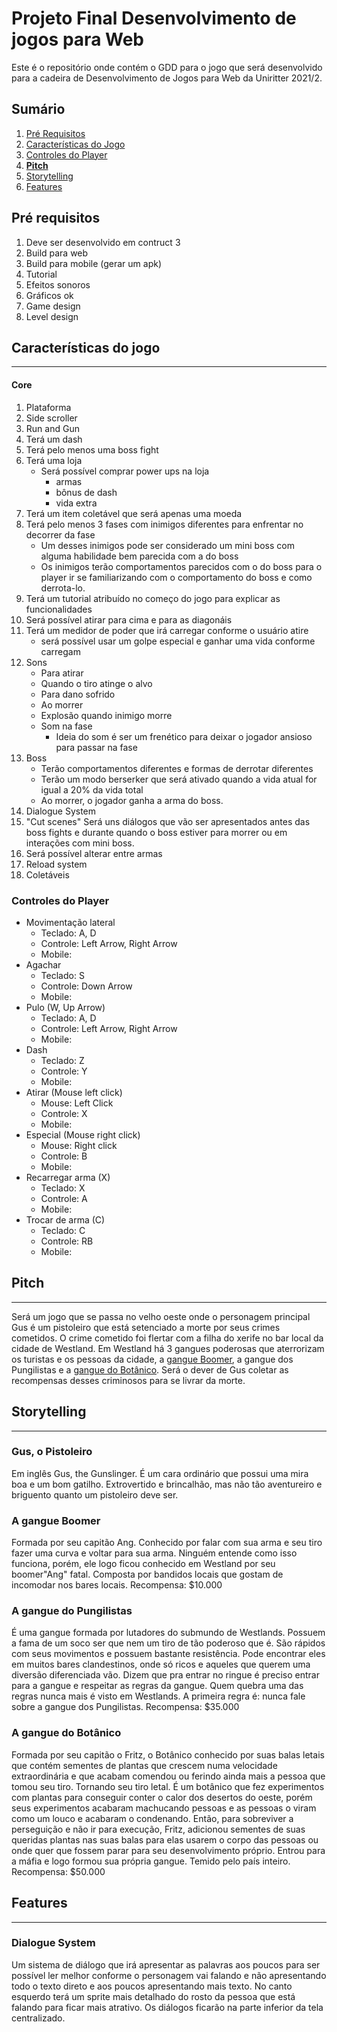 # Projeto Final Desenvolvimento de jogos para Web

Este é o repositório onde contém o GDD para o jogo que será desenvolvido para a cadeira de Desenvolvimento de Jogos para Web da Uniritter 2021/2.

## Sumário

1. [Pré Requisitos](#pré-requisitos)
1. [Características do Jogo](#características-do-jogo)
1. [Controles do Player](#controles-do-player)
1. **[Pitch](#pitch)**
1. [Storytelling](#storytelling)
1. [Features](#features)


## Pré requisitos

1. Deve ser desenvolvido em contruct 3
1. Build para web
1. Build para mobile (gerar um apk)
1. Tutorial
1. Efeitos sonoros
1. Gráficos ok
1. Game design
1. Level design

## Características do jogo

---

#### Core

1. Plataforma
1. Side scroller
1. Run and Gun
1. Terá um dash
1. Terá pelo menos uma boss fight
1. Terá uma loja
    - Será possível comprar power ups na loja 
        - armas
        - bônus de dash 
        - vida extra
1. Terá um item coletável que será apenas uma moeda
1. Terá pelo menos 3 fases com inimigos diferentes para enfrentar no decorrer da fase
    - Um desses inimigos pode ser considerado um mini boss com alguma habilidade bem parecida com a do boss
    - Os inimigos terão comportamentos parecidos com o do boss para o player ir se familiarizando com o comportamento do boss e como derrota-lo.
1. Terá um tutorial atribuído no começo do jogo para explicar as funcionalidades
1. Será possível atirar para cima e para as diagonáis
1. Terá um medidor de poder que irá carregar conforme o usuário atire
    - será possível usar um golpe especial e ganhar uma vida conforme carregam
1. Sons
    - Para atirar
    - Quando o tiro atinge o alvo
    - Para dano sofrido
    - Ao morrer
    - Explosão quando inimigo morre
    - Som na fase
        - Ideia do som é ser um frenético para deixar o jogador ansioso para passar na fase
1. Boss
    - Terão comportamentos diferentes e formas de derrotar diferentes
    - Terão um modo berserker que será ativado quando a vida atual for igual a 20% da vida total
    - Ao morrer, o jogador ganha a arma do boss.
1. Dialogue System
1. "Cut scenes"
    Será uns diálogos que vão ser apresentados antes das boss fights e durante quando o boss estiver para morrer ou em interações com mini boss.
1. Será possível alterar entre armas
1. Reload system
1. Coletáveis

### Controles do Player 

- Movimentação lateral
    - Teclado: A, D
    - Controle: Left Arrow, Right Arrow
    - Mobile:
- Agachar
    - Teclado: S
    - Controle: Down Arrow
    - Mobile:
- Pulo (W, Up Arrow)
    - Teclado: A, D
    - Controle: Left Arrow, Right Arrow
    - Mobile:
- Dash
    - Teclado: Z
    - Controle: Y
    - Mobile:
- Atirar (Mouse left click)
    - Mouse: Left Click
    - Controle: X
    - Mobile:
- Especial (Mouse right click)
    - Mouse: Right click
    - Controle: B
    - Mobile:
- Recarregar arma (X)
    - Teclado: X
    - Controle: A
    - Mobile:
- Trocar de arma (C)
    - Teclado: C
    - Controle: RB
    - Mobile:

## Pitch

--- 

Será um jogo que se passa no velho oeste onde o personagem principal Gus é um pistoleiro que está setenciado a morte por seus crimes cometidos. O crime cometido foi flertar com a filha do xerife no bar local da cidade de Westland. Em Westland há 3 gangues poderosas que aterrorizam os turistas e os pessoas da cidade, a [gangue Boomer](#a-gangue-boomer), a gangue dos Pungilistas e a [gangue do Botânico](#a-gangue-do-botânico). Será o dever de Gus coletar as recompensas desses criminosos para se livrar da morte.

## Storytelling

---

### Gus, o Pistoleiro

Em inglês Gus, the Gunslinger. É um cara ordinário que possui uma mira boa e um bom gatilho. Extrovertido e brincalhão, mas não tão aventureiro e briguento quanto um pistoleiro deve ser.

### A gangue Boomer

Formada por seu capitão Ang. Conhecido por falar com sua arma e seu tiro fazer uma curva e voltar para sua arma. Ninguém entende como isso funciona, porém, ele logo ficou conhecido em Westland por seu boomer"Ang" fatal. Composta por bandidos locais que gostam de incomodar nos bares locais. Recompensa: $10.000

### A gangue do Pungilistas

É uma gangue formada por lutadores do submundo de Westlands. Possuem a fama de um soco ser que nem um tiro de tão poderoso que é. São rápidos com seus movimentos e possuem bastante resistência. Pode encontrar eles em muitos bares clandestinos, onde só ricos e aqueles que querem uma diversão diferenciada vão. Dizem que pra entrar no ringue é preciso entrar para a gangue e respeitar as regras da gangue. Quem quebra uma das regras nunca mais é visto em Westlands. A primeira regra é: nunca fale sobre a gangue dos Pungilistas. Recompensa: $35.000 

### A gangue do Botânico

Formada por seu capitão o Fritz, o Botânico conhecido por suas balas letais que contém sementes de plantas que crescem numa velocidade extraordinária e que acabam comendou ou ferindo ainda mais a pessoa que tomou seu tiro. Tornando seu tiro letal. É um botânico que fez experimentos com plantas para conseguir conter o calor dos desertos do oeste, porém seus experimentos acabaram machucando pessoas e as pessoas o viram como um louco e acabaram o condenando. Então, para sobreviver a perseguição e não ir para execução, Fritz, adicionou sementes de suas queridas plantas nas suas balas para elas usarem o corpo das pessoas ou onde quer que fossem parar para seu desenvolvimento próprio. Entrou para a máfia e logo formou sua própria gangue. Temido pelo país inteiro. Recompensa: $50.000

## Features

---

### Dialogue System

Um sistema de diálogo que irá apresentar as palavras aos poucos para ser possível ler melhor conforme o personagem vai falando e não apresentando todo o texto direto e aos poucos apresentando mais texto. No canto esquerdo terá um sprite mais detalhado do rosto da pessoa que está falando para ficar mais atrativo. Os diálogos ficarão na parte inferior da tela centralizado.